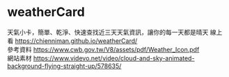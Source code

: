 # weatherCard
天氣小卡，簡單、乾淨、快速查找近三天天氣資訊，讓你的每一天都是晴天
線上看
https://chienniman.github.io/weatherCard/<br>
參考資料
https://www.cwb.gov.tw/V8/assets/pdf/Weather_Icon.pdf<br>
網站素材
https://www.videvo.net/video/cloud-and-sky-animated-background-flying-straight-up/578635/
